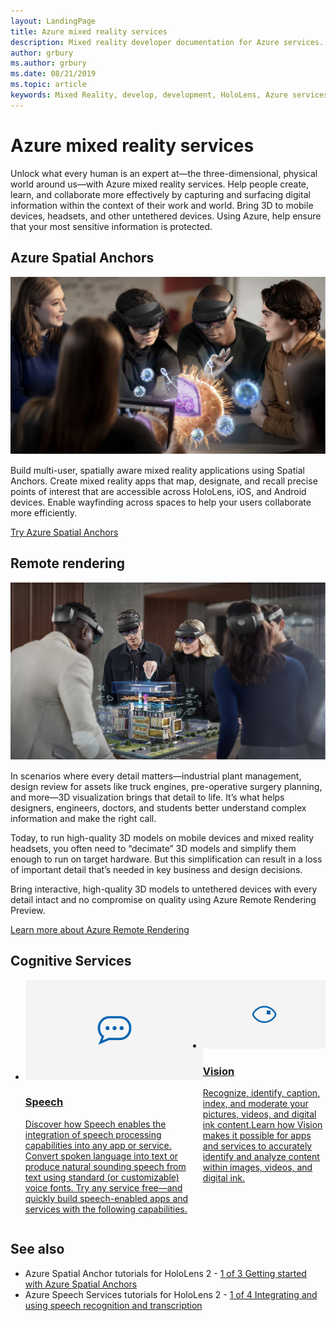 ```yaml
---
layout: LandingPage
title: Azure mixed reality services
description: Mixed reality developer documentation for Azure services.
author: grbury
ms.author: grbury
ms.date: 08/21/2019
ms.topic: article
keywords: Mixed Reality, develop, development, HoloLens, Azure services, spatial anchors, speech, vision, remote rendering
---
```



# Azure mixed reality services
Unlock what every human is an expert at—the three-dimensional, physical world around us—with Azure mixed reality services. Help people create, learn, and collaborate more effectively by capturing and surfacing digital information within the context of their work and world. Bring 3D to mobile devices, headsets, and other untethered devices. Using Azure, help ensure that your most sensitive information is protected.

## Azure Spatial Anchors

![ Azure Spatial Anchors image](images/AzureSpatialAnchors.jpg)

Build multi-user, spatially aware mixed reality applications using Spatial Anchors. Create mixed reality apps that map, designate, and recall precise points of interest that are accessible across HoloLens, iOS, and Android devices. Enable wayfinding across spaces to help your users collaborate more efficiently.

[Try Azure Spatial Anchors](https://docs.microsoft.com/azure/spatial-anchors)


## Remote rendering

![ Remote rendering image](images/RemoteRendering.jpg)

In scenarios where every detail matters—industrial plant management, design review for assets like truck engines, pre-operative surgery planning, and more—3D visualization brings that detail to life. It’s what helps designers, engineers, doctors, and students better understand complex information and make the right call.

Today, to run high-quality 3D models on mobile devices and mixed reality headsets, you often need to “decimate” 3D models and simplify them enough to run on target hardware. But this simplification can result in a loss of important detail that’s needed in key business and design decisions.

Bring interactive, high-quality 3D models to untethered devices with every detail intact and no compromise on quality using Azure Remote Rendering Preview.

[Learn more about Azure Remote Rendering](https://azure.microsoft.com/en-us/services/remote-rendering)


## Cognitive Services

<ul id="cardtypes-W" class="cardsW panelContent" style="display: flex; margin-top: 0px;">
                            <li>
                              <a href="https://docs.microsoft.com/azure/cognitive-services/speech-service/" target="_blank" title="Speech Services" data-linktype="absolute-path">
                                    <div class="cardSize">
                                        <div class="cardPadding">
                                            <div class="card">
                                                <div class="cardImageOuter">
                                                    <div class="cardImage">
                                                        <img src="images/speech.jpg" alt="Speech Services image">
                                                    </div>
                                                </div>
                                                <div class="cardText">
                                                    <h3 class="x-hidden-focus">Speech</h3>
                                                  <p>Discover how Speech enables the integration of speech processing capabilities into any app or service. Convert spoken language into text or produce natural sounding speech from text using standard (or customizable) voice fonts. Try any service free—and quickly build speech-enabled apps and services with the following capabilities.</p>
                                                </div>
                                            </div>
                                        </div>
                                    </div>
                                    </a>
                            </li>
                             <li>
                              <a href="https://docs.microsoft.com/azure/cognitive-services/computer-vision/" target="_blank" title="Vision Services" data-linktype="absolute-path">
                                    <div class="cardSize">
                                        <div class="cardPadding">
                                            <div class="card">
                                                <div class="cardImageOuter">
                                                    <div class="cardImage">
                                                        <img src="images/vision.jpg" alt="Vision Services image">
                                                    </div>
                                                </div>
                                                <div class="cardText">
                                                    <h3 class="x-hidden-focus">Vision</h3>
                                                  <p>Recognize, identify, caption, index, and moderate your pictures, videos, and digital ink content.Learn how Vision makes it possible for apps and services to accurately identify and analyze content within images, videos, and digital ink.
</p>
                                                </div>
                                            </div>
                                        </div>
                                    </div>
                                    </a>
                            </li>
</ul>


## See also

* Azure Spatial Anchor tutorials for HoloLens 2 - [1 of 3 Getting started with Azure Spatial Anchors](mrlearning-asa-ch1.md)
* Azure Speech Services tutorials for HoloLens 2 - [1 of 4 Integrating and using speech recognition and transcription](mrlearning-speechSDK-ch1.md)